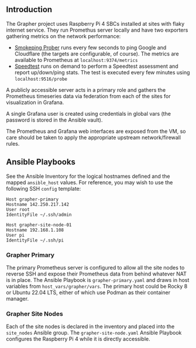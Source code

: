 ## Introduction

The Grapher project uses Raspberry Pi 4 SBCs installed at sites with flaky internet service. They run Promethus server locally and have two exporters gathering metrics on the network performance:

- [Smokeping Prober](https://github.com/SuperQ/smokeping_prober) runs every few seconds to ping Google and Cloudflare (the targets are configurable, of course). The metrics are available to Prometheus at `localhost:9374/metrics`
- [Speedtest](https://github.com/jeanralphaviles/prometheus_speedtest) runs on demand to perform a Speedtest assessment and report up/down/ping stats. The test is executed every few minutes using `localhost:9516/probe`

A publicly accessible server acts in a primary role and gathers the Prometheus timeseries data via federation from each of the sites for visualization in Grafana.

A single Grafana user is created using credentials in global vars (the password is stored in the Ansible vault).

The Prometheus and Grafana web interfaces are exposed from the VM, so care should be taken to apply the appropriate upstream network/firewall rules.

## Ansible Playbooks

See the Ansible Inventory for the logical hostnames defined and the mapped `ansible_host` values. For reference, you may wish to use the following SSH `config` template:

```text
Host grapher-primary
Hostname 142.250.217.142
User root
IdentityFile ~/.ssh/admin

Host grapher-site-node-01
Hostname 192.168.1.108
User pi
IdentityFile ~/.ssh/pi
```

### Grapher Primary

The primary Prometheus server is configured to allow all the site nodes to reverse SSH and expose their Prometheus data from behind whatever NAT is in place. The Ansible Playbook is `grapher-primary.yaml` and draws in host variables from `host_vars/grapher/vars`. The primary host could be Rocky 8 or Ubuntu 22.04 LTS, either of which use Podman as their container manager.

### Grapher Site Nodes

Each of the site nodes is declared in the inventory and placed into the `site_nodes` Ansible group. The `grapher-site-node.yaml` Ansible Playbook configures the Raspberry Pi 4 while it is directly accessible.
